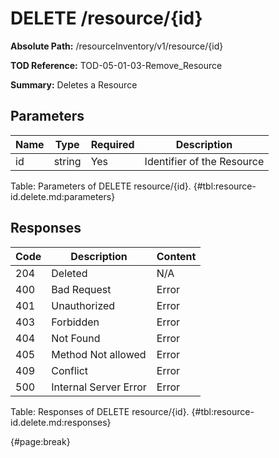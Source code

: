 <!--
    ATTENTION: This file was generated via gradle!
               Do NOT manually edit this file! Any such changes will be overwritten!
-->

# DELETE /resource/{id}

**Absolute Path:** /resourceInventory/v1/resource/{id}

**TOD Reference:** TOD-05-01-03-Remove_Resource

**Summary:** Deletes a Resource

## Parameters

| Name | Type | Required | Description |
| ------ | ------ | --- | ------------ |
| id | string | Yes | Identifier of the Resource |

Table: Parameters of DELETE resource/{id}. {#tbl:resource-id.delete.md:parameters}

## Responses

| Code | Description | Content |
|------|-------------|---------|
| 204 | Deleted | N/A |
| 400 | Bad Request | Error |
| 401 | Unauthorized | Error |
| 403 | Forbidden | Error |
| 404 | Not Found | Error |
| 405 | Method Not allowed | Error |
| 409 | Conflict | Error |
| 500 | Internal Server Error | Error |

Table: Responses of DELETE resource/{id}. {#tbl:resource-id.delete.md:responses}

{#page:break}
